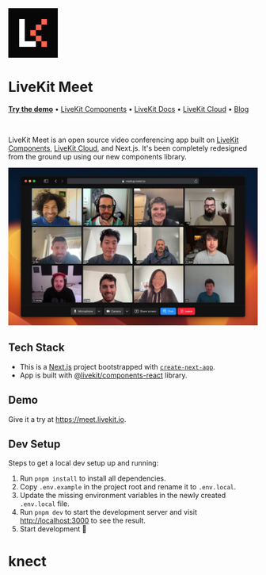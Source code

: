 <a href="https://livekit.io/">
  <img src="./.github/assets/livekit-mark.png" alt="LiveKit logo" width="100" height="100">
</a>

# LiveKit Meet

<p>
  <a href="https://meet.livekit.io"><strong>Try the demo</strong></a>
  •
  <a href="https://github.com/livekit/components-js">LiveKit Components</a>
  •
  <a href="https://docs.livekit.io/">LiveKit Docs</a>
  •
  <a href="https://livekit.io/cloud">LiveKit Cloud</a>
  •
  <a href="https://blog.livekit.io/">Blog</a>
</p>

<br>

LiveKit Meet is an open source video conferencing app built on [LiveKit Components](https://github.com/livekit/components-js), [LiveKit Cloud](https://cloud.livekit.io/), and Next.js. It's been completely redesigned from the ground up using our new components library.

![LiveKit Meet screenshot](./.github/assets/livekit-meet.jpg)

## Tech Stack

- This is a [Next.js](https://nextjs.org/) project bootstrapped with [`create-next-app`](https://github.com/vercel/next.js/tree/canary/packages/create-next-app).
- App is built with [@livekit/components-react](https://github.com/livekit/components-js/) library.

## Demo

Give it a try at https://meet.livekit.io.

## Dev Setup

Steps to get a local dev setup up and running:

1. Run `pnpm install` to install all dependencies.
2. Copy `.env.example` in the project root and rename it to `.env.local`.
3. Update the missing environment variables in the newly created `.env.local` file.
4. Run `pnpm dev` to start the development server and visit [http://localhost:3000](http://localhost:3000) to see the result.
5. Start development 🎉
# knect
